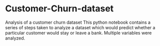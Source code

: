 # Customer-Churn-dataset
Analysis of a customer churn dataset
This python notebook contains a series of steps taken to analyze a dataset which would predict whether a particular customer would stay or leave a bank. Multiple variables were analyzed.
